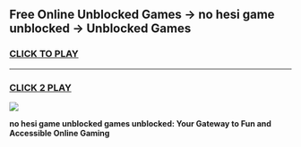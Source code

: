 
## Free Online Unblocked Games → no hesi game unblocked → Unblocked Games
<h3>
<a href="https://premium.freeplayer.one?title=no_hesi_game_unblocked&ref=21F">CLICK TO PLAY</a></h3>
<hr>

<h3>
<a href="https://premium.freeplayer.one?title=no_hesi_game_unblocked&ref=21F">CLICK 2 PLAY</a>
  
</h3>

<a href="https://premium.freeplayer.one?title=no_hesi_game_unblocked&ref=21F/"><img src="https://clearcache.store/games.png"></a>


**no hesi game unblocked games unblocked: Your Gateway to Fun and Accessible Online Gaming**
